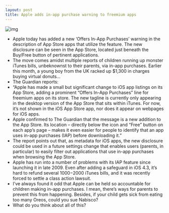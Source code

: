 ```yaml
---
layout: post
title: Apple adds in-app purchase warning to freemium apps
---
```

![img](http://media.idownloadblog.com/wp-content/uploads/2013/03/in-app-purchase-warning.png)
* Apple today has added a new ‘Offers In-App Purchases’ warning in the description of App Store apps that utilize the feature. The new disclosure can be seen in the App Store, located just beneath the Buy/Free button of pertinent applications.
* The move comes amidst multiple reports of children running up monster iTunes bills, unbeknownst to their parents, via in-app purchases. Earlier this month, a young boy from the UK racked up $1,300 in charges buying virtual donuts…
* The Guardian reports:
* “Apple has made a small but significant change to iOS app listings on its App Store, adding a prominent “Offers In-App Purchases” line for freemium apps on its store. The new tagline is currently only appearing in the desktop version of the App Store that sits within iTunes. For now, it’s not shown in the iOS App Store app, nor does it appear on webpages for iOS apps.
* Apple confirmed to The Guardian that the message is a new addition to the App Store. Its location – directly below the icon and “Free” button on each app’s page – makes it even easier for people to identify that an app uses in-app purchases (IAP) before downloading it.”
* The report points out that, as metadata for iOS apps, the new disclosure could be used in a future settings change that enables users (parents, in particular) to easily filter out applications that use in-app purchases when browsing the App Store.
* Apple has run into a number of problems with its IAP feature since launching it in late 2009. Even after adding a safeguard in iOS 4.3, it’s hard to refund several $1000-$2000 iTunes bills, and it was recently forced to settle a class action lawsuit.
* I’ve always found it odd that Apple can be held so accountable for children making in-app purchases. I mean, there’s ways for parents to prevent this from happening. Besides, if your child gets sick from eating too many Oreos, could you sue Nabisco?
* What do you think about all of this?

